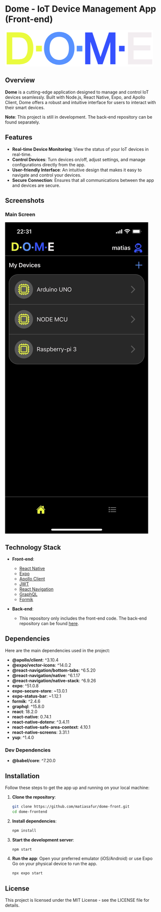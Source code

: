# Dome - IoT Device Management App (Front-end)

![Dome Logo](.\assets\DOME-logo.png)

## Overview

**Dome** is a cutting-edge application designed to manage and control IoT devices seamlessly. Built with Node.js, React Native, Expo, and Apollo Client, Dome offers a robust and intuitive interface for users to interact with their smart devices.

**Note**: This project is still in development. The back-end repository can be found separately.

## Features

- **Real-time Device Monitoring**: View the status of your IoT devices in real-time.
- **Control Devices**: Turn devices on/off, adjust settings, and manage configurations directly from the app.
- **User-friendly Interface**: An intuitive design that makes it easy to navigate and control your devices.
- **Secure Connection**: Ensures that all communications between the app and devices are secure.

## Screenshots

### Main Screen
![Main Screen](.\assets\home-screen.jpeg)

## Technology Stack

- **Front-end**: 
  - [React Native](https://reactnative.dev/)
  - [Expo](https://expo.dev/)
  - [Apollo Client](https://www.apollographql.com/docs/react/)
  - [JWT](https://jwt.io/)
  - [React Navigation](https://reactnavigation.org/)
  - [GraphQL](https://graphql.org/)
  - [Formik](https://formik.org/)

- **Back-end**:
  - This repository only includes the front-end code. The back-end repository can be found [here](https://github.com/matiasafur/dome-back).

## Dependencies

Here are the main dependencies used in the project:

- **@apollo/client**: ^3.10.4
- **@expo/vector-icons**: ^14.0.2
- **@react-navigation/bottom-tabs**: ^6.5.20
- **@react-navigation/native**: ^6.1.17
- **@react-navigation/native-stack**: ^6.9.26
- **expo**: ^51.0.8
- **expo-secure-store**: ~13.0.1
- **expo-status-bar**: ~1.12.1
- **formik**: ^2.4.6
- **graphql**: ^15.8.0
- **react**: 18.2.0
- **react-native**: 0.74.1
- **react-native-dotenv**: ^3.4.11
- **react-native-safe-area-context**: 4.10.1
- **react-native-screens**: 3.31.1
- **yup**: ^1.4.0

### Dev Dependencies

- **@babel/core**: ^7.20.0

## Installation

Follow these steps to get the app up and running on your local machine:

1. **Clone the repository**:
   ```bash
   git clone https://github.com/matiasafur/dome-front.git
   cd dome-frontend
   ```

2. **Install dependencies**:
    ```bash
    npm install
    ```

3. **Start the development server**:
    ```bash
    npm start
    ```

4. **Run the app**:
    Open your preferred emulator (iOS/Android) or use Expo Go on your physical device to run the app.
    ```bash
    npx expo start
    ```
## License

This project is licensed under the MIT License - see the LICENSE file for details.